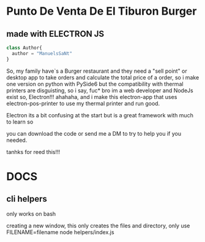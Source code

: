 
# Punto De Venta De **El Tiburon Burger**

## made with **ELECTRON JS**

``` js
class Author{
  author = "ManuelsSaNt"
}
```

So, my family have`s a Burger restaurant and they need a "sell point" or desktop app to take 
orders and calculate the total price of a order, so i make one version on python with PySide6 but 
the compatibility with thermal printers are disguisting, so i say, fuc* bro im a web developer
and NodeJs exist so, Electron!!! ahahaha, and i make this electron-app that uses electron-pos-printer
to use my thermal printer and run good.

Electron its a bit confusing at the start but is a great framework with much to learn so

you can download the code or send me a DM to try to help you if you needed.

tanhks for reed this!!!

# DOCS

## cli helpers

only works on bash

creating a new window, this only creates the files and directory,
only use FILENAME=filename node helpers/index.js
